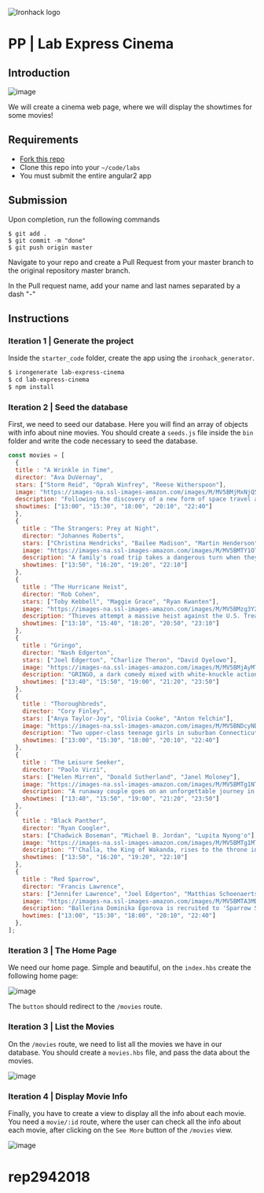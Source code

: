 ![Ironhack logo](https://i.imgur.com/1QgrNNw.png)

# PP | Lab Express Cinema

## Introduction

![image](https://user-images.githubusercontent.com/23629340/36983687-49a3d64e-2093-11e8-8b86-b11813f0cdba.png)

We will create a cinema web page, where we will display the showtimes for some movies!

## Requirements

- [Fork this repo](https://guides.github.com/activities/forking/)
- Clone this repo into your `~/code/labs`
- You must submit the entire angular2 app

## Submission

Upon completion, run the following commands
```
$ git add .
$ git commit -m "done"
$ git push origin master
```
Navigate to your repo and create a Pull Request from your master branch to the original repository master branch.

In the Pull request name, add your name and last names separated by a dash "-"

## Instructions

### Iteration 1 | Generate the project

Inside the  `starter_code` folder, create the app using the  `ironhack_generator`. 

```bash
$ irongenerate lab-express-cinema
$ cd lab-express-cinema
$ npm install
```

### Iteration 2 | Seed the database

First, we need to seed our database. Here you will find an array of objects with info about nine movies. You should create a `seeds.js` file inside the `bin` folder and write the code necessary to seed the database.

```javascript
const movies = [
  {
  title : "A Wrinkle in Time",
  director: "Ava DuVernay",
  stars: ["Storm Reid", "Oprah Winfrey", "Reese Witherspoon"],
  image: "https://images-na.ssl-images-amazon.com/images/M/MV5BMjMxNjQ5MTI3MV5BMl5BanBnXkFtZTgwMjQ2MTAyNDM@._V1_UX182_CR0,0,182,268_AL_.jpg",
  description: "Following the discovery of a new form of space travel as well as Meg's father's disappearance, she, her brother, and her friend must join three magical beings - Mrs. Whatsit, Mrs. Who, and Mrs. Which - to travel across the universe to rescue him from a terrible evil.",
  showtimes: ["13:00", "15:30", "18:00", "20:10", "22:40"]
  },
  {
    title : "The Strangers: Prey at Night",
    director: "Johannes Roberts",
    stars: ["Christina Hendricks", "Bailee Madison", "Martin Henderson"],
    image: "https://images-na.ssl-images-amazon.com/images/M/MV5BMTY1OTIwODgzMV5BMl5BanBnXkFtZTgwMzUyMDgzNDM@._V1_UX182_CR0,0,182,268_AL_.jpg",
    description: "A family's road trip takes a dangerous turn when they arrive at a secluded mobile home park to stay with some relatives and find it mysteriously deserted. Under the cover of darkness, three masked psychopaths pay them a visit to test the family's every limit as they struggle to survive.",
    showtimes: ["13:50", "16:20", "19:20", "22:10"]
  },
  {
    title : "The Hurricane Heist",
    director: "Rob Cohen",
    stars: ["Toby Kebbell", "Maggie Grace", "Ryan Kwanten"],
    image: "https://images-na.ssl-images-amazon.com/images/M/MV5BMzg3Y2MyNjgtMzk4ZS00OTU3LWEwZmMtN2Y0NTdlZjU0NGFiXkEyXkFqcGdeQXVyMTMxODk2OTU@._V1_UX182_CR0,0,182,268_AL_.jpg",
    description: "Thieves attempt a massive heist against the U.S. Treasury as a Category 5 hurricane approaches one of its Mint facilities.",
    showtimes: ["13:10", "15:40", "18:20", "20:50", "23:10"]
  },
  {
    title : "Gringo",
    director: "Nash Edgerton",
    stars: ["Joel Edgerton", "Charlize Theron", "David Oyelowo"],
    image: "https://images-na.ssl-images-amazon.com/images/M/MV5BMjAyMTk2MTQ3Ml5BMl5BanBnXkFtZTgwNDQ2ODE0NDM@._V1_UX182_CR0,0,182,268_AL_.jpg",
    description: "GRINGO, a dark comedy mixed with white-knuckle action and dramatic intrigue, explores the battle of survival for businessman Harold Soyinka (David Oyelowo) when he finds himself crossing the line from law-abiding citizen to wanted criminal.",
    showtimes: ["13:40", "15:50", "19:00", "21:20", "23:50"]
  },
  {
    title : "Thoroughbreds",
    director: "Cory Finley",
    stars: ["Anya Taylor-Joy", "Olivia Cooke", "Anton Yelchin"],
    image: "https://images-na.ssl-images-amazon.com/images/M/MV5BNDcyNDA4NDAzN15BMl5BanBnXkFtZTgwODQxMDQ5NDM@._V1_UX182_CR0,0,182,268_AL_.jpg",
    description: "Two upper-class teenage girls in suburban Connecticut rekindle their unlikely friendship after years of growing apart. Together, they hatch a plan to solve both of their problems-no matter what the cost.",
    showtimes: ["13:00", "15:30", "18:00", "20:10", "22:40"]
  },
  {
    title : "The Leisure Seeker",
    director: "Paolo Virzì",
    stars: ["Helen Mirren", "Donald Sutherland", "Janel Moloney"],
    image: "https://images-na.ssl-images-amazon.com/images/M/MV5BMTg1NTg2MzcyNF5BMl5BanBnXkFtZTgwNjMwMDIzNDM@._V1_UX182_CR0,0,182,268_AL_.jpg",
    description: "A runaway couple goes on an unforgettable journey in the faithful old RV they call The Leisure Seeker, traveling from Boston to The Ernest Hemingway Home in Key West. They recapture their passion for life and their love for each other on a road trip that provides revelation and surprise right up to the very end.",
    showtimes: ["13:40", "15:50", "19:00", "21:20", "23:50"]
  },
  {
    title : "Black Panther",
    director: "Ryan Coogler",
    stars: ["Chadwick Boseman", "Michael B. Jordan", "Lupita Nyong'o"],
    image: "https://images-na.ssl-images-amazon.com/images/M/MV5BMTg1MTY2MjYzNV5BMl5BanBnXkFtZTgwMTc4NTMwNDI@._V1_UX182_CR0,0,182,268_AL_.jpg",
    description: "T'Challa, the King of Wakanda, rises to the throne in the isolated, technologically advanced African nation, but his claim is challenged by a vengeful outsider who was a childhood victim of T'Challa's father's mistake.",
    showtimes: ["13:50", "16:20", "19:20", "22:10"]
  },
  {
    title : "Red Sparrow",
    director: "Francis Lawrence",
    stars: ["Jennifer Lawrence", "Joel Edgerton", "Matthias Schoenaerts"],
    image: "https://images-na.ssl-images-amazon.com/images/M/MV5BMTA3MDkxOTc4NDdeQTJeQWpwZ15BbWU4MDAxNzgyNTQz._V1_UX182_CR0,0,182,268_AL_.jpg",
    description: "Ballerina Dominika Egorova is recruited to 'Sparrow School,' a Russian intelligence service where she is forced to use her body as a weapon. Her first mission, targeting a C.I.A. agent, threatens to unravel the security of both nations.",
    howtimes: ["13:00", "15:30", "18:00", "20:10", "22:40"]
  },
];
```

### Iteration 3 | The Home Page

We need our home page. Simple and beautiful, on the `index.hbs` create the following home page:

![image](https://user-images.githubusercontent.com/23629340/36986664-acd6af14-209a-11e8-816d-b62417239c53.png)


The `button` should redirect to the `/movies` route.

### Iteration 3 | List the Movies

On the `/movies` route, we need to list all the movies we have in our database. You should create a `movies.hbs` file, and pass the data about the movies.

![image](https://user-images.githubusercontent.com/23629340/36986832-240fe492-209b-11e8-94de-a7334af41076.png)

### Iteration 4 | Display Movie Info

Finally, you have to create a view to display all the info about each movie. You need a `movie/:id` route, where the user can check all the info about each movie, after clicking on the `See More` button of the `/movies` view.

![image](https://user-images.githubusercontent.com/23629340/36986933-6f8060b4-209b-11e8-8571-496914f9ae96.png)


# rep2942018
